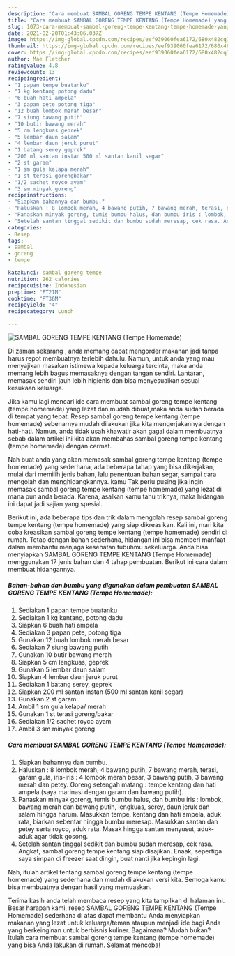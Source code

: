 ```yaml
---
description: "Cara membuat SAMBAL GORENG TEMPE KENTANG (Tempe Homemade) yang enak Untuk Jualan"
title: "Cara membuat SAMBAL GORENG TEMPE KENTANG (Tempe Homemade) yang enak Untuk Jualan"
slug: 1073-cara-membuat-sambal-goreng-tempe-kentang-tempe-homemade-yang-enak-untuk-jualan
date: 2021-02-20T01:43:06.037Z
image: https://img-global.cpcdn.com/recipes/eef939060fea6172/680x482cq70/sambal-goreng-tempe-kentang-tempe-homemade-foto-resep-utama.jpg
thumbnail: https://img-global.cpcdn.com/recipes/eef939060fea6172/680x482cq70/sambal-goreng-tempe-kentang-tempe-homemade-foto-resep-utama.jpg
cover: https://img-global.cpcdn.com/recipes/eef939060fea6172/680x482cq70/sambal-goreng-tempe-kentang-tempe-homemade-foto-resep-utama.jpg
author: Mae Fletcher
ratingvalue: 4.8
reviewcount: 13
recipeingredient:
- "1 papan tempe buatanku"
- "1 kg kentang potong dadu"
- "6 buah hati ampela"
- "3 papan pete potong tiga"
- "12 buah lombok merah besar"
- "7 siung bawang putih"
- "10 butir bawang merah"
- "5 cm lengkuas geprek"
- "5 lembar daun salam"
- "4 lembar daun jeruk purut"
- "1 batang serey geprek"
- "200 ml santan instan 500 ml santan kanil segar"
- "2 st garam"
- "1 sm gula kelapa merah"
- "1 st terasi gorengbakar"
- "1/2 sachet royco ayam"
- "3 sm minyak goreng"
recipeinstructions:
- "Siapkan bahannya dan bumbu."
- "Haluskan : 8 lombok merah, 4 bawang putih, 7 bawang merah, terasi, garam gula, iris-iris : 4 lombok merah besar, 3 bawang putih, 3 bawang merah dan petey. Goreng setengah matang : tempe kentang dan hati ampela (saya marinasi dengan garam dan bawang putih)."
- "Panaskan minyak goreng, tumis bumbu halus, dan bumbu iris : lombok, bawang merah dan bawang putih, lengkuas, serey, daun jeruk dan salam hingga harum. Masukkan tempe, kentang dan hati ampela, aduk rata, biarkan sebentar hingga bumbu meresap. Masukkan santan dan petey serta royco, aduk rata. Masak hingga santan menyusut, aduk-aduk agar tidak gosong."
- "Setelah santan tinggal sedikit dan bumbu sudah meresap, cek rasa. Angkat, sambal goreng tempe kentang siap disajikan. Enaak, sepertiga saya simpan di freezer saat dingin, buat nanti jika kepingin lagi."
categories:
- Resep
tags:
- sambal
- goreng
- tempe

katakunci: sambal goreng tempe 
nutrition: 262 calories
recipecuisine: Indonesian
preptime: "PT21M"
cooktime: "PT36M"
recipeyield: "4"
recipecategory: Lunch

---
```



![SAMBAL GORENG TEMPE KENTANG (Tempe Homemade)](https://img-global.cpcdn.com/recipes/eef939060fea6172/680x482cq70/sambal-goreng-tempe-kentang-tempe-homemade-foto-resep-utama.jpg)

Di zaman  sekarang , anda memang dapat mengorder makanan jadi tanpa harus repot membuatnya terlebih dahulu. Namun, untuk anda yang mau menyajikan masakan istimewa kepada keluarga tercinta, maka anda memang lebih bagus memasaknya dengan tangan sendiri. Lantaran, memasak sendiri jauh lebih higienis dan bisa menyesuaikan sesuai kesukaan keluarga.

Jika kamu lagi mencari ide cara membuat sambal goreng tempe kentang (tempe homemade) yang lezat dan mudah dibuat,maka anda sudah berada di tempat yang tepat. Resep sambal goreng tempe kentang (tempe homemade)  sebenarnya mudah dilakukan jika kita mengerjakannya dengan hati-hati. Namun, anda tidak usah khawatir akan gagal dalam membuatnya 
sebab dalam artikel ini kita akan membahas sambal goreng tempe kentang (tempe homemade) dengan cermat.  



Nah buat anda yang akan memasak sambal goreng tempe kentang (tempe homemade) yang sederhana, ada beberapa tahap yang bisa dikerjakan, mulai dari memilih jenis bahan, lalu penentuan bahan segar, sampai cara mengolah dan menghidangkannya. kamu Tak perlu pusing jika ingin memasak sambal goreng tempe kentang (tempe homemade) yang lezat di mana pun anda berada. Karena, asalkan kamu  tahu triknya, maka hidangan ini dapat jadi sajian yang spesial.

Berikut ini, ada beberapa tips dan trik dalam mengolah resep sambal goreng tempe kentang (tempe homemade) yang siap dikreasikan. Kali ini, mari kita coba kreasikan sambal goreng tempe kentang (tempe homemade) sendiri di rumah. Tetap dengan bahan sederhana, hidangan ini bisa memberi manfaat dalam membantu menjaga kesehatan tubuhmu sekeluarga. Anda bisa menyiapkan SAMBAL GORENG TEMPE KENTANG (Tempe Homemade) menggunakan 17 jenis bahan dan 4 tahap pembuatan. Berikut ini cara dalam membuat hidangannya.

<!--inarticleads1-->

##### Bahan-bahan dan bumbu yang digunakan dalam pembuatan SAMBAL GORENG TEMPE KENTANG (Tempe Homemade):

1. Sediakan 1 papan tempe buatanku
1. Sediakan 1 kg kentang, potong dadu
1. Siapkan 6 buah hati ampela
1. Sediakan 3 papan pete, potong tiga
1. Gunakan 12 buah lombok merah besar
1. Sediakan 7 siung bawang putih
1. Gunakan 10 butir bawang merah
1. Siapkan 5 cm lengkuas, geprek
1. Gunakan 5 lembar daun salam
1. Siapkan 4 lembar daun jeruk purut
1. Sediakan 1 batang serey, geprek
1. Siapkan 200 ml santan instan (500 ml santan kanil segar)
1. Gunakan 2 st garam
1. Ambil 1 sm gula kelapa/ merah
1. Gunakan 1 st terasi goreng/bakar
1. Sediakan 1/2 sachet royco ayam
1. Ambil 3 sm minyak goreng




<!--inarticleads2-->

##### Cara membuat SAMBAL GORENG TEMPE KENTANG (Tempe Homemade):

1. Siapkan bahannya dan bumbu.
1. Haluskan : 8 lombok merah, 4 bawang putih, 7 bawang merah, terasi, garam gula, iris-iris : 4 lombok merah besar, 3 bawang putih, 3 bawang merah dan petey. Goreng setengah matang : tempe kentang dan hati ampela (saya marinasi dengan garam dan bawang putih).
1. Panaskan minyak goreng, tumis bumbu halus, dan bumbu iris : lombok, bawang merah dan bawang putih, lengkuas, serey, daun jeruk dan salam hingga harum. Masukkan tempe, kentang dan hati ampela, aduk rata, biarkan sebentar hingga bumbu meresap. Masukkan santan dan petey serta royco, aduk rata. Masak hingga santan menyusut, aduk-aduk agar tidak gosong.
1. Setelah santan tinggal sedikit dan bumbu sudah meresap, cek rasa. Angkat, sambal goreng tempe kentang siap disajikan. Enaak, sepertiga saya simpan di freezer saat dingin, buat nanti jika kepingin lagi.




Nah, itulah artikel tentang  sambal goreng tempe kentang (tempe homemade)  yang sederhana dan mudah dilakukan versi kita. Semoga kamu bisa membuatnya dengan hasil yang memuaskan. 

Terima kasih anda telah membaca resep yang kita tampilkan di halaman ini. Besar harapan kami, resep  SAMBAL GORENG TEMPE KENTANG (Tempe Homemade) sederhana di atas dapat membantu Anda menyiapkan makanan yang lezat untuk keluarga/teman ataupun menjadi ide bagi Anda yang berkeinginan untuk berbisnis kuliner. Bagaimana? Mudah bukan? Itulah cara membuat sambal goreng tempe kentang (tempe homemade) yang bisa Anda lakukan di rumah. Selamat mencoba!

